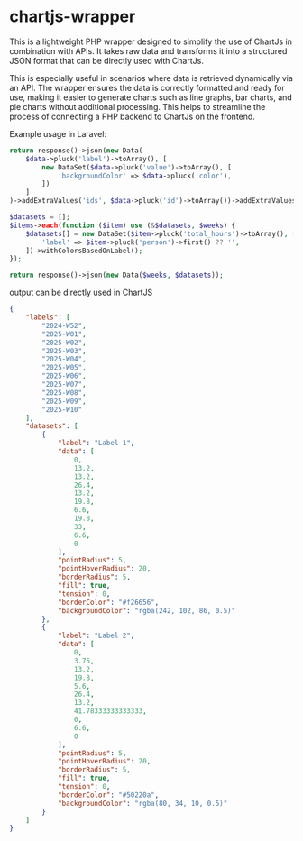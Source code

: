 # chartjs-wrapper
This is a lightweight PHP wrapper designed to simplify the use of ChartJs in combination with APIs. It takes raw data and transforms it into a structured JSON format that can be directly used with ChartJs.

This is especially useful in scenarios where data is retrieved dynamically via an API. The wrapper ensures the data is correctly formatted and ready for use, making it easier to generate charts such as line graphs, bar charts, and pie charts without additional processing. This helps to streamline the process of connecting a PHP backend to ChartJs on the frontend.

Example usage in Laravel:
```php
return response()->json(new Data(
    $data->pluck('label')->toArray(), [
        new DataSet($data->pluck('value')->toArray(), [
            'backgroundColor' => $data->pluck('color'),
        ])
    ]
)->addExtraValues('ids', $data->pluck('id')->toArray())->addExtraValues('person_ids', $data->pluck('person_id')->toArray()));
```

```php
$datasets = [];
$items->each(function ($item) use (&$datasets, $weeks) {
    $datasets[] = new DataSet($item->pluck('total_hours')->toArray(), [
        'label' => $item->pluck('person')->first() ?? '',
    ])->withColorsBasedOnLabel();
});

return response()->json(new Data($weeks, $datasets));
```

output can be directly used in ChartJS
```json
{
    "labels": [
        "2024-W52",
        "2025-W01",
        "2025-W02",
        "2025-W03",
        "2025-W04",
        "2025-W05",
        "2025-W06",
        "2025-W07",
        "2025-W08",
        "2025-W09",
        "2025-W10"
    ],
    "datasets": [
        {
            "label": "Label 1",
            "data": [
                0,
                13.2,
                13.2,
                26.4,
                13.2,
                19.8,
                6.6,
                19.8,
                33,
                6.6,
                0
            ],
            "pointRadius": 5,
            "pointHoverRadius": 20,
            "borderRadius": 5,
            "fill": true,
            "tension": 0,
            "borderColor": "#f26656",
            "backgroundColor": "rgba(242, 102, 86, 0.5)"
        },
        {
            "label": "Label 2",
            "data": [
                0,
                3.75,
                13.2,
                19.8,
                5.6,
                26.4,
                13.2,
                41.78333333333333,
                0,
                6.6,
                0
            ],
            "pointRadius": 5,
            "pointHoverRadius": 20,
            "borderRadius": 5,
            "fill": true,
            "tension": 0,
            "borderColor": "#50220a",
            "backgroundColor": "rgba(80, 34, 10, 0.5)"
        }
    ]
}
```